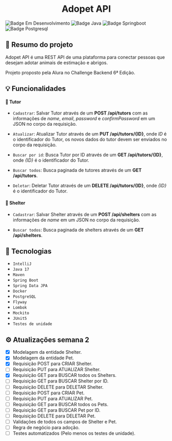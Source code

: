 <h1 align="center"> Adopet API </h1>

![Badge Em Desenvolvimento](https://img.shields.io/static/v1?label=Status&message=Em+Desenvolvimento&color=yellow&style=for-the-badge)
![Badge Java](https://img.shields.io/static/v1?label=Java&message=17&color=orange&style=for-the-badge&logo=java)
![Badge Springboot](https://img.shields.io/static/v1?label=Springboot&message=v3.0.5&color=brightgreen&style=for-the-badge&logo=spring)
![Badge Postgresql](https://img.shields.io/static/v1?label=PostgreSQL&message=v15.2&color=blue&style=for-the-badge&logo=PostgreSQL)

## :book: Resumo do projeto
Adopet API é uma REST API de uma plataforma para conectar pessoas que desejam adotar animais de estimação e abrigos.

Projeto proposto pela Alura no Challenge Backend 6ª Edição.

## :bulb: Funcionalidades

#### :bust_in_silhouette: Tutor
- `Cadastrar`: Salvar Tutor através de um **POST /api/tutors** com as informações de *name*, *email*, *password* e *confirmPassword*
em um JSON no corpo da requisição.</br>

- `Atualizar`: Atualizar Tutor através de um **PUT /api/tutors/{ID}**, onde *ID* é o identificador do Tutor, 
os novos dados do tutor devem ser enviados no corpo da requisição.</br>

- `Buscar por id`: Busca Tutor por ID através de um **GET /api/tutors/{ID}**, onde *{ID}* é o identificador do Tutor.</br>

- `Buscar todos`: Busca paginada de tutores através de um **GET /api/tutors**.</br>

- `Deletar`: Deletar Tutor através de um **DELETE /api/tutors/{ID}**, onde *{ID}* é o identificador do Tutor.</br>

#### :european_castle: Shelter
- `Cadastrar`: Salvar Shelter através de um **POST /api/shelters** com as informações de *name*
  em um JSON no corpo da requisição.</br>

- `Buscar todos`: Busca paginada de shelters através de um **GET /api/shelters**.</br>

## :toolbox: Tecnologias

- `IntelliJ`
- `Java 17`
- `Maven`
- `Spring Boot`
- `Spring Data JPA`
- `Docker`
- `PostgreSQL`
- `Flyway`
- `Lombok`
- `Mockito`
- `JUnit5`
- `Testes de unidade`

## :gear: Atualizações semana 2
- [x] Modelagem da entidade Shelter.
- [x] Modelagem da entidade Pet.
- [x] Requisição POST para CRIAR Shelter.
- [ ] Requisição PUT para ATUALIZAR Shelter.
- [x] Requisição GET para BUSCAR todos os Shelters.
- [ ] Requisição GET para BUSCAR Shelter por ID.
- [ ] Requisição DELETE para DELETAR Shelter.
- [ ] Requisição POST para CRIAR Pet.
- [ ] Requisição PUT para ATUALIZAR Pet.
- [ ] Requisição GET para BUSCAR todos os Pets.
- [ ] Requisição GET para BUSCAR Pet por ID.
- [ ] Requisição DELETE para DELETAR Pet.
- [ ] Validações de todos os campos de Shelter e Pet.
- [ ] Regra de negócio para adoção.
- [ ] Testes automatizados (Pelo menos os testes de unidade).